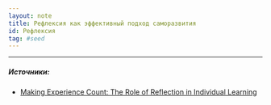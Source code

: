 ```yaml
---
layout: note
title: Рефлексия как эффективный подход саморазвития
id: Рефлексия
tag: #seed
---
```













___
##### Источники:
- [Making Experience Count: The Role of Reflection in Individual Learning](https://www.hbs.edu/ris/Publication%20Files/14-093_defe8327-eeb6-40c3-aafe-26194181cfd2.pdf)
  
    
	  

